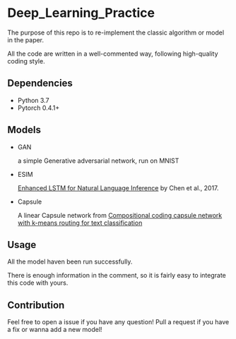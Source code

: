 # Deep_Learning_Practice

The purpose of this repo is to re-implement the classic algorithm or model in the paper.

All the code are written in a well-commented way, following high-quality coding style.


## Dependencies

- Python 3.7
- Pytorch 0.4.1+


## Models

* GAN

    a simple Generative adversarial network, run on MNIST

* ESIM

    [Enhanced LSTM for Natural Language Inference](https://www.semanticscholar.org/paper/Enhanced-LSTM-for-Natural-Language-Inference-Chen-Zhu/83e7654d545fbbaaf2328df365a781fb67b841b4) by Chen et al., 2017.

* Capsule

    A linear Capsule network from 
    [Compositional coding capsule network with k-means routing for text classification](https://arxiv.org/abs/1810.09177)

## Usage

All the model haven been run successfully. 

There is enough information in the comment, so it is fairly easy to integrate this code with yours.

## Contribution

Feel free to open a issue if you have any question!
Pull a request if you have a fix or wanna add a new model!
